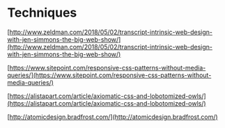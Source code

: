# Techniques

[http://www.zeldman.com/2018/05/02/transcript-intrinsic-web-design-with-jen-simmons-the-big-web-show/](http://www.zeldman.com/2018/05/02/transcript-intrinsic-web-design-with-jen-simmons-the-big-web-show/)

[https://www.sitepoint.com/responsive-css-patterns-without-media-queries/](https://www.sitepoint.com/responsive-css-patterns-without-media-queries/)

[https://alistapart.com/article/axiomatic-css-and-lobotomized-owls/](https://alistapart.com/article/axiomatic-css-and-lobotomized-owls/)

[http://atomicdesign.bradfrost.com/](http://atomicdesign.bradfrost.com/)